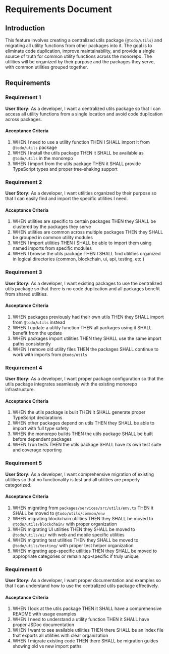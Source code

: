 # Requirements Document

## Introduction

This feature involves creating a centralized utils package (`@todo/utils`) and migrating all utility functions from other packages into it. The goal is to eliminate code duplication, improve maintainability, and provide a single source of truth for common utility functions across the monorepo. The utilities will be organized by their purpose and the packages they serve, with common utilities grouped together.

## Requirements

### Requirement 1

**User Story:** As a developer, I want a centralized utils package so that I can access all utility functions from a single location and avoid code duplication across packages.

#### Acceptance Criteria

1. WHEN I need to use a utility function THEN I SHALL import it from `@todo/utils` package
2. WHEN I install the utils package THEN it SHALL be available as `@todo/utils` in the monorepo
3. WHEN I import from the utils package THEN it SHALL provide TypeScript types and proper tree-shaking support

### Requirement 2

**User Story:** As a developer, I want utilities organized by their purpose so that I can easily find and import the specific utilities I need.

#### Acceptance Criteria

1. WHEN utilities are specific to certain packages THEN they SHALL be clustered by the packages they serve
2. WHEN utilities are common across multiple packages THEN they SHALL be grouped in common utility modules
3. WHEN I import utilities THEN I SHALL be able to import them using named imports from specific modules
4. WHEN I browse the utils package THEN I SHALL find utilities organized in logical directories (common, blockchain, ui, api, testing, etc.)

### Requirement 3

**User Story:** As a developer, I want existing packages to use the centralized utils package so that there is no code duplication and all packages benefit from shared utilities.

#### Acceptance Criteria

1. WHEN packages previously had their own utils THEN they SHALL import from `@todo/utils` instead
2. WHEN I update a utility function THEN all packages using it SHALL benefit from the update
3. WHEN packages import utilities THEN they SHALL use the same import paths consistently
4. WHEN I remove old utility files THEN the packages SHALL continue to work with imports from `@todo/utils`

### Requirement 4

**User Story:** As a developer, I want proper package configuration so that the utils package integrates seamlessly with the existing monorepo infrastructure.

#### Acceptance Criteria

1. WHEN the utils package is built THEN it SHALL generate proper TypeScript declarations
2. WHEN other packages depend on utils THEN they SHALL be able to import with full type safety
3. WHEN the monorepo builds THEN the utils package SHALL be built before dependent packages
4. WHEN I run tests THEN the utils package SHALL have its own test suite and coverage reporting

### Requirement 5

**User Story:** As a developer, I want comprehensive migration of existing utilities so that no functionality is lost and all utilities are properly categorized.

#### Acceptance Criteria

1. WHEN migrating from `packages/services/src/utils/env.ts` THEN it SHALL be moved to `@todo/utils/common/env`
2. WHEN migrating blockchain utilities THEN they SHALL be moved to `@todo/utils/blockchain/` with proper organization
3. WHEN migrating UI utilities THEN they SHALL be moved to `@todo/utils/ui/` with web and mobile specific utilities
4. WHEN migrating test utilities THEN they SHALL be moved to `@todo/utils/testing/` with proper test helper organization
5. WHEN migrating app-specific utilities THEN they SHALL be moved to appropriate categories or remain app-specific if truly unique

### Requirement 6

**User Story:** As a developer, I want proper documentation and examples so that I can understand how to use the centralized utils package effectively.

#### Acceptance Criteria

1. WHEN I look at the utils package THEN it SHALL have a comprehensive README with usage examples
2. WHEN I need to understand a utility function THEN it SHALL have proper JSDoc documentation
3. WHEN I want to see available utilities THEN there SHALL be an index file that exports all utilities with clear organization
4. WHEN I migrate existing code THEN there SHALL be migration guides showing old vs new import paths
